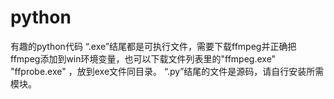# python
有趣的python代码
“.exe”结尾都是可执行文件，需要下载ffmpeg并正确把ffmpeg添加到win环境变量，也可以下载文件列表里的"ffmpeg.exe" "ffprobe.exe" ，放到exe文件同目录。
“.py”结尾的文件是源码，请自行安装所需模块。
